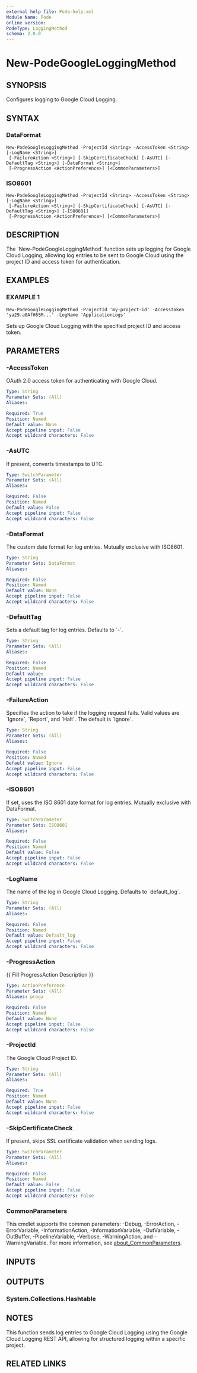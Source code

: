 ```yaml
---
external help file: Pode-help.xml
Module Name: Pode
online version:
PodeType: LoggingMethod
schema: 2.0.0
---
```


# New-PodeGoogleLoggingMethod

## SYNOPSIS
Configures logging to Google Cloud Logging.

## SYNTAX

### DataFormat
```
New-PodeGoogleLoggingMethod -ProjectId <String> -AccessToken <String> [-LogName <String>]
 [-FailureAction <String>] [-SkipCertificateCheck] [-AsUTC] [-DefaultTag <String>] [-DataFormat <String>]
 [-ProgressAction <ActionPreference>] [<CommonParameters>]
```

### ISO8601
```
New-PodeGoogleLoggingMethod -ProjectId <String> -AccessToken <String> [-LogName <String>]
 [-FailureAction <String>] [-SkipCertificateCheck] [-AsUTC] [-DefaultTag <String>] [-ISO8601]
 [-ProgressAction <ActionPreference>] [<CommonParameters>]
```

## DESCRIPTION
The \`New-PodeGoogleLoggingMethod\` function sets up logging for Google Cloud Logging, allowing log entries to be sent to Google Cloud using the project ID and access token for authentication.

## EXAMPLES

### EXAMPLE 1
```
New-PodeGoogleLoggingMethod -ProjectId 'my-project-id' -AccessToken 'ya29.a0AfH6SM...' -LogName 'ApplicationLogs'
```

Sets up Google Cloud Logging with the specified project ID and access token.

## PARAMETERS

### -AccessToken
OAuth 2.0 access token for authenticating with Google Cloud.

```yaml
Type: String
Parameter Sets: (All)
Aliases:

Required: True
Position: Named
Default value: None
Accept pipeline input: False
Accept wildcard characters: False
```

### -AsUTC
If present, converts timestamps to UTC.

```yaml
Type: SwitchParameter
Parameter Sets: (All)
Aliases:

Required: False
Position: Named
Default value: False
Accept pipeline input: False
Accept wildcard characters: False
```

### -DataFormat
The custom date format for log entries.
Mutually exclusive with ISO8601.

```yaml
Type: String
Parameter Sets: DataFormat
Aliases:

Required: False
Position: Named
Default value: None
Accept pipeline input: False
Accept wildcard characters: False
```

### -DefaultTag
Sets a default tag for log entries.
Defaults to \`-\`.

```yaml
Type: String
Parameter Sets: (All)
Aliases:

Required: False
Position: Named
Default value: -
Accept pipeline input: False
Accept wildcard characters: False
```

### -FailureAction
Specifies the action to take if the logging request fails.
Valid values are \`Ignore\`, \`Report\`, and \`Halt\`.
The default is \`Ignore\`.

```yaml
Type: String
Parameter Sets: (All)
Aliases:

Required: False
Position: Named
Default value: Ignore
Accept pipeline input: False
Accept wildcard characters: False
```

### -ISO8601
If set, uses the ISO 8601 date format for log entries.
Mutually exclusive with DataFormat.

```yaml
Type: SwitchParameter
Parameter Sets: ISO8601
Aliases:

Required: False
Position: Named
Default value: False
Accept pipeline input: False
Accept wildcard characters: False
```

### -LogName
The name of the log in Google Cloud Logging.
Defaults to \`default_log\`.

```yaml
Type: String
Parameter Sets: (All)
Aliases:

Required: False
Position: Named
Default value: Default_log
Accept pipeline input: False
Accept wildcard characters: False
```

### -ProgressAction
{{ Fill ProgressAction Description }}

```yaml
Type: ActionPreference
Parameter Sets: (All)
Aliases: proga

Required: False
Position: Named
Default value: None
Accept pipeline input: False
Accept wildcard characters: False
```

### -ProjectId
The Google Cloud Project ID.

```yaml
Type: String
Parameter Sets: (All)
Aliases:

Required: True
Position: Named
Default value: None
Accept pipeline input: False
Accept wildcard characters: False
```

### -SkipCertificateCheck
If present, skips SSL certificate validation when sending logs.

```yaml
Type: SwitchParameter
Parameter Sets: (All)
Aliases:

Required: False
Position: Named
Default value: False
Accept pipeline input: False
Accept wildcard characters: False
```

### CommonParameters
This cmdlet supports the common parameters: -Debug, -ErrorAction, -ErrorVariable, -InformationAction, -InformationVariable, -OutVariable, -OutBuffer, -PipelineVariable, -Verbose, -WarningAction, and -WarningVariable. For more information, see [about_CommonParameters](http://go.microsoft.com/fwlink/?LinkID=113216).

## INPUTS

## OUTPUTS

### System.Collections.Hashtable
## NOTES
This function sends log entries to Google Cloud Logging using the Google Cloud Logging REST API, allowing for structured logging within a specific project.

## RELATED LINKS
